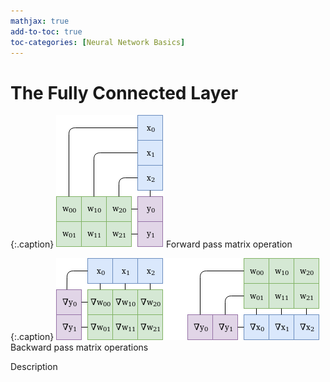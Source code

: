 ```yaml
---
mathjax: true
add-to-toc: true
toc-categories: [Neural Network Basics]
---
```

# The Fully Connected Layer

{:.caption}
![fully connected layer forward pass](/assets/images/fully_conn_forward.png)
Forward pass matrix operation

{:.caption}
![fully connected layer backward pass](/assets/images/fully_conn_backward.png)
Backward pass matrix operations

Description
